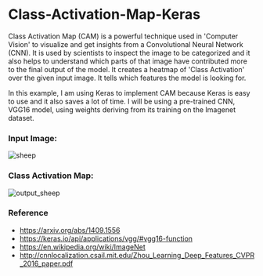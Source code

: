 # Class-Activation-Map-Keras
Class Activation Map (CAM) is a powerful technique used in 'Computer Vision' to visualize and get insights from a Convolutional Neural Network (CNN). It is used by scientists to inspect the image to be categorized and it also helps to understand which parts of that image have contributed more to the final output of the model. It creates a heatmap of 'Class Activation' over the given input image. It tells which features the model is looking for.

In this example, I am using Keras to implement CAM because Keras is easy to use and it also saves a lot of time. I will be using a pre-trained CNN, VGG16 model, using weights deriving from its training on the Imagenet dataset.

### Input Image:
![sheep](https://user-images.githubusercontent.com/85954399/122110069-8d0e9b80-ce37-11eb-9190-876a42c9e741.png)

### Class Activation Map:
![output_sheep](https://user-images.githubusercontent.com/85954399/122110118-9d267b00-ce37-11eb-9652-81893acb455e.jpeg)

### Reference
- https://arxiv.org/abs/1409.1556
- https://keras.io/api/applications/vgg/#vgg16-function
- https://en.wikipedia.org/wiki/ImageNet
- http://cnnlocalization.csail.mit.edu/Zhou_Learning_Deep_Features_CVPR_2016_paper.pdf
